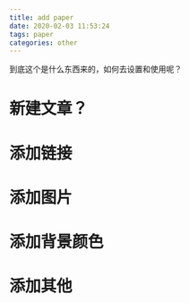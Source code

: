 ```yaml
---
title: add paper
date: 2020-02-03 11:53:24
tags: paper
categories: other
---
```

到底这个是什么东西来的，如何去设置和使用呢？
# 新建文章？

# 添加链接

# 添加图片

# 添加背景颜色

# 添加其他
